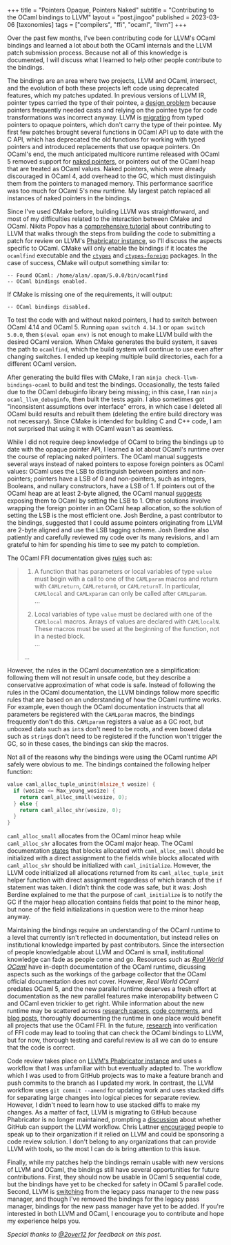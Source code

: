 +++
title = "Pointers Opaque, Pointers Naked"
subtitle = "Contributing to the OCaml bindings to LLVM"
layout = "post.jingoo"
published = 2023-03-06
[taxonomies]
tags = ["compilers", "ffi", "ocaml", "llvm"]
+++

Over the past few months, I've been contributing code for LLVM's OCaml bindings
and learned a lot about both the OCaml internals and the LLVM patch submission
process. Because not all of this knowledge is documented, I will discuss what I
learned to help other people contribute to the bindings.

The bindings are an area where two projects, LLVM and OCaml, intersect, and
the evolution of both these projects left code using deprecated features, which
my patches updated. In previous versions of LLVM IR, pointer types carried the
type of their pointee, a [design problem](
https://www.npopov.com/2021/06/02/Design-issues-in-LLVM-IR.html#pointer-element-types)
because pointers frequently needed casts and relying on the pointee type for
code transformations was incorrect anyway. LLVM is [migrating](
https://www.npopov.com/2022/12/20/This-year-in-LLVM-2022.html#opaque-pointers)
from typed pointers to opaque pointers, which don't carry the type of their
pointee. My first few patches brought several functions in OCaml API up to date
with the C API, which has deprecated the old functions for working with typed
pointers and introduced replacements that use opaque pointers. On OCaml's end,
the much anticipated multicore runtime released with OCaml 5 removed support
for [naked pointers](https://discuss.ocaml.org/t/ann-a-dynamic-checker-for-detecting-naked-pointers/5805), or pointers out of the OCaml heap that are treated
as OCaml values. Naked pointers, which were already discouraged in OCaml 4, add
overhead to the GC, which must distinguish them from the pointers to managed
memory. This performance sacrifice was too much for OCaml 5's new runtime. My
largest patch replaced all instances of naked pointers in the bindings.

Since I've used CMake before, building LLVM was straightforward, and most of my
difficulties related to the interaction between CMake and OCaml. Nikita Popov
has a [comprehensive tutorial](
https://developers.redhat.com/articles/2022/12/20/how-contribute-llvm) about
contributing to LLVM that walks through the steps from building the code to
submitting a patch for review on LLVM's [Phabricator instance](
https://reviews.llvm.org), so I'll discuss the aspects specific to OCaml.
CMake will only enable the bindings if it locates the `ocamlfind` executable
and the [`ctypes`](https://opam.ocaml.org/packages/ctypes/) and
[`ctypes-foreign`](https://opam.ocaml.org/packages/ctypes-foreign/) packages.
In the case of success, CMake will output something similar to:

```
-- Found OCaml: /home/alan/.opam/5.0.0/bin/ocamlfind  
-- OCaml bindings enabled.
```

If CMake is missing one of the requirements, it will output:

```
-- OCaml bindings disabled.
```

To test the code with and without naked pointers, I had to switch between OCaml
4.14 and OCaml 5. Running `opam switch 4.14.1` or `opam switch 5.0.0`, then
`$(eval opam env)` is not enough to make LLVM build with the desired OCaml
version. When CMake generates the build system, it saves the path to
`ocamlfind`, which the build system will continue to use even after changing
switches. I ended up keeping multiple build directories, each for a different
OCaml version.

After generating the build files with CMake, I ran
`ninja check-llvm-bindings-ocaml` to build and test the bindings. Occasionally,
the tests failed due to the OCaml debuginfo library being missing; in this
case, I ran `ninja ocaml_llvm_debuginfo`, then built the tests again. I also
sometimes got "inconsistent assumptions over interface" errors, in which case
I deleted all OCaml build results and rebuilt them (deleting the entire build
directory was not necessary). Since CMake is intended for building C and
C++ code, I am not surprised that using it with OCaml wasn't as seamless.

While I did not require deep knowledge of OCaml to bring the bindings up to
date with the opaque pointer API, I learned a lot about OCaml's runtime over
the course of replacing naked pointers. The OCaml manual suggests several ways
instead of naked pointers to expose foreign pointers as OCaml values: OCaml
uses the LSB to distinguish between pointers and non-pointers; pointers have a
LSB of 0 and non-pointers, such as integers, Booleans, and nullary
constructors, have a LSB of 1. If pointers out of the OCaml heap are at least
2-byte aligned, the OCaml manual [suggests](
https://v2.ocaml.org/manual/intfc.html#ss:c-outside-head) exposing them to
OCaml by setting the LSB to 1. Other solutions involve wrapping the foreign
pointer in an OCaml heap allocation, so the solution of setting the LSB is the
most efficient one. Josh Berdine, a past contributor to the bindings, suggested
that I could assume pointers originating from LLVM are 2-byte aligned and use
the LSB tagging scheme. Josh Berdine also patiently and carefully reviewed my
code over its many revisions, and I am grateful to him for spending his time to
see my patch to completion.

The OCaml FFI documentation gives [rules](
https://v2.ocaml.org/manual/intfc.html#s%3Ac-gc-harmony) such as:

> 1. A function that has parameters or local variables of type `value` must
> begin with a call to one of the `CAMLparam` macros and return with
> `CAMLreturn`, `CAMLreturn0`, or `CAMLreturnT`. In particular, `CAMLlocal` and
> `CAMLxparam` can only be called after `CAMLparam`.<br/>...
>
> 2. Local variables of type `value` must be declared with one of the
> `CAMLlocal` macros. Arrays of values are declared with `CAMLlocalN`. These
> macros must be used at the beginning of the function, not in a nested block.
> <br/>...
>
> ...

However, the rules in the OCaml documentation are a simplification: following
them will not result in unsafe code, but they describe a conservative
approximation of what code is safe. Instead of following the rules in the OCaml
documentation, the LLVM bindings follow more specific rules that are based on
an understanding of how the OCaml runtime works. For example, even though the
OCaml documentation instructs that all parameters be registered with the
`CAMLparam` macros, the bindings frequently don't do this. `CAMLparam`
registers a value as a GC root, but unboxed data such as `int`s don't need to
be roots, and even boxed data such as `string`s don't need to be registered if
the function won't trigger the GC, so in these cases, the bindings can skip the
macros.

Not all of the reasons why the bindings were using the OCaml runtime API safely
were obvious to me. The bindings contained the following helper function:

```cpp
value caml_alloc_tuple_uninit(mlsize_t wosize) {
  if (wosize <= Max_young_wosize) {
    return caml_alloc_small(wosize, 0);
  } else {
    return caml_alloc_shr(wosize, 0);
  }
}
```

`caml_alloc_small` allocates from the OCaml minor heap while `caml_alloc_shr`
allocates from the OCaml major heap. The OCaml documentation [states](
https://v2.ocaml.org/manual/intfc.html#sss:c-low-level-alloc) that
blocks allocated with `caml_alloc_small` should be initialized with a direct
assignment to the fields while blocks allocated with `caml_alloc_shr` should be
initialized with `caml_initialize`. However, the LLVM code initialized all
allocations returned from its `caml_alloc_tuple_init` helper function with
direct assignment regardless of which branch of the `if` statement was taken. I
didn't think the code was safe, but it was: Josh Berdine explained to me that
the purpose of `caml_initialize` is to notify the GC if the major heap
allocation contains fields that point to the minor heap, but none of the
field initializations in question were to the minor heap anyway.

Maintaining the bindings require an understanding of the OCaml runtime to
a level that currently isn't reflected in documentation, but instead relies
on institutional knowledge imparted by past contributors. Since the
intersection of people knowledgable about LLVM and OCaml is small,
institutional knowledge can fade as people come and go. Resources such as
[*Real World OCaml*](https://dev.realworldocaml.org/toc.html#scrollNav-3) have
in-depth documentation of the OCaml runtime, dicussing aspects such as the
workings of the garbage collector that the OCaml official documentation does
not cover. However, *Real World OCaml* predates OCaml 5, and the new parallel
runtime deserves a fresh effort at documentation as the new parallel features
make interopability between C and OCaml even trickier to get right. While
information about the new runtime may be scattered across [research papers](
https://dl.acm.org/doi/10.1145/3453483.3454039), [code comments](
https://github.com/ocaml/ocaml/blob/c08807a3b575f870a23ddfdcf3bf45dc95f75cc5/runtime/caml/fiber.h#L141),
and [blog posts](
https://kcsrk.info/multicore/gc/2017/07/06/multicore-ocaml-gc/), thoroughly
documenting the runtime in one place would benefit all projects that use the
OCaml FFI. In the future, [research](
https://www.ccs.neu.edu/home/amal/papers/seminterop.pdf) into verification of
FFI code may lead to tooling that can check the OCaml bindings to LLVM, but for
now, thorough testing and careful review is all we can do to ensure that the
code is correct.

Code review takes place on [LLVM's Phabricator instance](
https://reviews.llvm.org/) and uses a workflow that I was unfamiliar with but
eventually adapted to. The workflow which I was used to from GitHub projects
was to make a feature branch and push commits to the branch as I updated my
work. In contrast, the LLVM workflow uses `git commit --amend` for updating
work and uses stacked diffs for separating large changes into logical pieces
for separate review. However, I didn't need to learn how to use stacked diffs
to make my changes. As a matter of fact, LLVM is migrating to GitHub because
Phabricator is no longer maintained, prompting a [discussion](
https://discourse.llvm.org/t/code-review-process-update/63964) about whether
GitHub can support the LLVM workflow. Chris Lattner [encouraged](
https://discourse.llvm.org/t/code-review-process-update/63964/10) people to
speak up to their organization if it relied on LLVM and could be sponsoring a
code review solution. I don't belong to any organizations that can provide
LLVM with tools, so the most I can do is bring attention to this issue.

Finally, while my patches help the bindings remain usable with new versions of
LLVM and OCaml, the bindings still have several opportunities for future
contributions. First, they should now be usable in OCaml 5 sequential code, but
the bindings have yet to be checked for safety in OCaml 5 parallel code.
Second, LLVM is [switching](
https://blog.llvm.org/posts/2021-03-26-the-new-pass-manager/) from the legacy
pass manager to the new pass manager, and though I've removed the bindings for
the legacy pass manager, bindings for the new pass manager have yet to
be added. If you're interested in both LLVM and OCaml, I encourage you to
contribute and hope my experience helps you.

*Special thanks to [@2over12](https://github.com/2over12) for feedback on this
post.*
